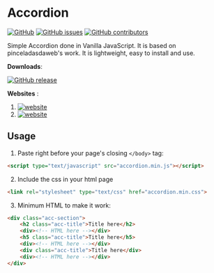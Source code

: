 # Accordion
[![GitHub](https://img.shields.io/github/license/kolappannathan/accordion.svg?style=flat-square)](#)
[![GitHub issues](https://img.shields.io/github/issues/kolappannathan/accordion.svg?style=flat-square)](#)
[![GitHub contributors](https://img.shields.io/github/contributors/kolappannathan/accordion.svg?color=orange&style=flat-square)](#)

Simple Accordion done in Vanilla JavaScript. It is based on pinceladasdaweb's work. It is lightweight, easy to install and use.

**Downloads**: 

[![GitHub release](https://img.shields.io/github/release/kolappannathan/accordion.svg?logo=github&style=flat-square)](https://github.com/kolappannathan/accordion/releases)

**Websites** :
 1. [![website](https://img.shields.io/badge/view-website-blue.svg?style=flat-square&logo=mozilla%20firefox)](https://kolappan.dev/project/accordion-js)
 2. [![website](https://img.shields.io/badge/view-live%20demo-blue.svg?style=flat-square&logo=mozilla%20firefox)](https://kolappan.dev/project/accordion-demo)

## Usage
1. Paste right before your page's closing `</body>` tag:

```html
<script type="text/javascript" src="accordion.min.js"></script>
```

2. Include the css in your html page

```html
<link rel="stylesheet" type="text/css" href="accordion.min.css">
```

3. Minimum HTML to make it work:

```html
<div class="acc-section">
    <h2 class="acc-title">Title here</h2>
    <div><!-- HTML here --></div>
    <h5 class="acc-title">Title here</h5>
    <div><!-- HTML here --></div>
    <div class="acc-title">Title here</div>
    <div><!-- HTML here --></div>
</div>
```
